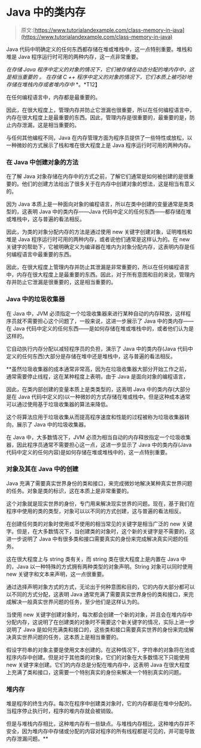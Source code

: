 # Java 中的类内存

> 原文:[https://www.tutorialandexample.com/class-memory-in-java](https://www.tutorialandexample.com/class-memory-in-java)

Java 代码中明确定义的任何东西都存储在堆或堆栈中，这一点特别重要。堆栈和堆是 Java 程序运行时可用的两种内存，这一点非常重要。

*在存储 Java 程序中定义的对象的情况下，它们被存储在动态分配的堆内存中，这是相当重要的* *。* *在存储 C* *++* *程序中定义的对象的情况下，它们本质上被巧妙地存储在堆栈内存或者堆内存中* *。*T12】

在任何编程语言中，内存都是最重要的。

因此，在很大程度上，管理内存并防止它泄漏也很重要，所以在任何编程语言中，内存在很大程度上是最重要的东西。因此，管理内存是很重要的，最重要的是，防止内存泄漏，这是相当重要的。

与任何其他编程不同，Java 在内存管理方面为程序员提供了一些特性或放松，以一种微妙的方式展示了栈和堆在很大程度上是 Java 程序运行时可用的两种内存。

### 在 Java 中创建对象的方法

在了解 Java 对象存储在内存中的方式之前，了解它们通常是如何被创建的是很重要的。他们的创建方法给出了很多关于在内存中创建对象的想法，这是相当有意义的。

因为 Java 本质上是一种面向对象的编程语言，所以在类中创建的变量通常是类类型的，这表明 Java 中的类内存——Java 代码中定义的任何东西——都存储在堆或堆栈中，这与普遍的看法相反。

因此，为类的对象分配内存的方法是通过使用 new 关键字创建对象，证明堆栈和堆是 Java 程序运行时可用的两种内存，或者说他们通常是这样认为的。在 new 关键字的帮助下，它被明确定义为编译器在堆内为对象分配内存，这表明内存是任何编程语言中最重要的东西。

因此，在很大程度上管理内存并防止其泄漏是非常重要的，所以在任何编程语言中，内存在很大程度上是最重要的东西。因此，对于所有意图和目的来说，管理内存并防止它泄漏是很重要的，这是相当重要的。

### Java 中的垃圾收集器

在 Java 中，JVM 必须指定一个垃圾收集器来进行某种自动的内存释放，这样程序员就不需要担心这个问题了，一般来说，这进一步展示了 Java 中的类内存——在 Java 代码中定义的任何东西——是如何存储在堆或堆栈中的，或者他们认为是这样的。

它自动执行内存分配以减轻程序员的负担，演示了 Java 中的类内存(Java 代码中定义的任何东西)大部分是存储在堆中还是堆栈中，这与普遍的看法相反。

 **虽然垃圾收集器的成本通常非常高，因为在垃圾收集器大部分开始工作之前，通常需要停止线程，这在某种程度上表明，由于 Java 是面向对象的编程语言，

因此，在类内部创建的变量本质上是类类型的，这表明 Java 中的类内存(大部分是在 Java 代码中定义的)以一种微妙的方式存储在堆或栈中。但是这种成本通常可以通过使用基于垃圾收集器的算法来降低。

这个将算法应用于垃圾收集从而提高程序速度和性能的过程被称为垃圾收集器转向，展示了 Java 中的垃圾收集器。

在 Java 中，大多数情况下，JVM 必须为相当自动的内存释放指定一个垃圾收集器，因此程序员通常不需要担心这一点，这进一步显示了 Java 中的类内存(Java 代码中定义的任何内容)是如何存储在堆或堆栈中的，这一点特别重要。

### 对象及其在 Java 中的创建

Java 充满了需要真实世界身份的类和接口，来完成微妙地解决某种真实世界问题的任务。对象是类的标识，这在本质上是非常重要的。

这个对象就是现实世界的身份，专门用来解决现实世界的问题。现在，基于我们在程序中使用的类的类型，对象可以以不同的方式创建，这与普遍的看法相反。

在创建任何类的对象时使用或不使用的相当常见的关键字是相当广泛的 new 关键字。但是，在大多数情况下，当创建类的对象时，这个新的关键字是不需要的，这进一步说明了 Java 中有很多类和接口需要真实的身份来完成解决真实问题的任务。

这在很大程度上与 string 类有关，而 string 类在很大程度上是内置在 Java 中的，Java 以一种特殊的方式拥有两种类型的对象声明。String 对象可以同时使用 new 关键字和文本来声明，这一点很重要。

通过选择声明对象方式的方式，无论出于何种意图和目的，它的内存大部分都可以以不同的方式分配，这表明 Java 通常充满了需要真实世界身份的类和接口，来完成解决一般真实世界问题的任务，至少他们是这样认为的。

当使用 new 关键字创建对象时，每次都会创建一个新的对象，并且会在堆内存中分配内存，这说明了在创建类的对象时不需要这个新关键字的情况，实际上进一步说明了 Java 是如何充满类和接口的，这些类和接口需要真实世界的身份来完成解决真实世界问题的任务，这本质上是相当重要的。

假设字符串的对象主要是使用文本创建的。在这种情况下，字符串的对象将在池或程序内存中创建。但是对于其他类的对象，它们的对象在大多数情况下只能使用 new 关键字来创建。它们的内存总是分配在堆内存中，这表明 Java 在很大程度上充满了类和接口，这需要一个特别真实的身份来解决一个特别真实的问题。

### 堆内存

堆是程序的终生内存。每次在程序中创建类对象时，它的内存都是在堆中分配的。当程序停止执行时，程序的堆内存就会被销毁。

但是与堆栈内存相比，这种堆内存有一些缺点。与堆栈内存相比，这种堆内存并不安全，因为堆内存中存储或分配的内容对程序的所有线程都是可见的，并可能导致内存泄漏问题。**